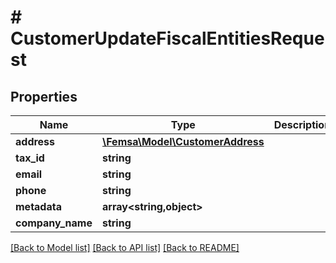 # # CustomerUpdateFiscalEntitiesRequest

## Properties

Name | Type | Description | Notes
------------ | ------------- | ------------- | -------------
**address** | [**\Femsa\Model\CustomerAddress**](CustomerAddress.md) |  | [optional]
**tax_id** | **string** |  | [optional]
**email** | **string** |  | [optional]
**phone** | **string** |  | [optional]
**metadata** | **array<string,object>** |  | [optional]
**company_name** | **string** |  | [optional]

[[Back to Model list]](../../README.md#models) [[Back to API list]](../../README.md#endpoints) [[Back to README]](../../README.md)
